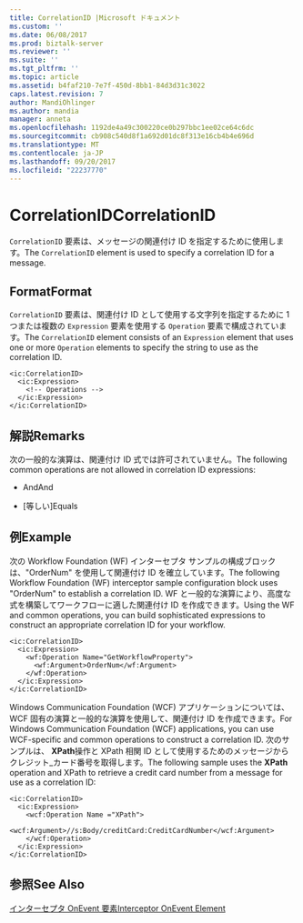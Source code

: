 ```yaml
---
title: CorrelationID |Microsoft ドキュメント
ms.custom: ''
ms.date: 06/08/2017
ms.prod: biztalk-server
ms.reviewer: ''
ms.suite: ''
ms.tgt_pltfrm: ''
ms.topic: article
ms.assetid: b4faf210-7e7f-450d-8bb1-84d3d31c3022
caps.latest.revision: 7
author: MandiOhlinger
ms.author: mandia
manager: anneta
ms.openlocfilehash: 1192de4a49c300220ce0b297bbc1ee02ce64c6dc
ms.sourcegitcommit: cb908c540d8f1a692d01dc8f313e16cb4b4e696d
ms.translationtype: MT
ms.contentlocale: ja-JP
ms.lasthandoff: 09/20/2017
ms.locfileid: "22237770"
---
```

# <a name="correlationid"></a><span data-ttu-id="626ec-102">CorrelationID</span><span class="sxs-lookup"><span data-stu-id="626ec-102">CorrelationID</span></span>
<span data-ttu-id="626ec-103">`CorrelationID` 要素は、メッセージの関連付け ID を指定するために使用します。</span><span class="sxs-lookup"><span data-stu-id="626ec-103">The `CorrelationID` element is used to specify a correlation ID for a message.</span></span>  
  
## <a name="format"></a><span data-ttu-id="626ec-104">Format</span><span class="sxs-lookup"><span data-stu-id="626ec-104">Format</span></span>  
 <span data-ttu-id="626ec-105">`CorrelationID` 要素は、関連付け ID として使用する文字列を指定するために 1 つまたは複数の `Expression` 要素を使用する `Operation` 要素で構成されています。</span><span class="sxs-lookup"><span data-stu-id="626ec-105">The `CorrelationID` element consists of an `Expression` element that uses one or more `Operation` elements to specify the string to use as the correlation ID.</span></span>  
  
```  
<ic:CorrelationID>  
  <ic:Expression>  
    <!-- Operations -->  
  </ic:Expression>  
</ic:CorrelationID>  
```  
  
## <a name="remarks"></a><span data-ttu-id="626ec-106">解説</span><span class="sxs-lookup"><span data-stu-id="626ec-106">Remarks</span></span>  
 <span data-ttu-id="626ec-107">次の一般的な演算は、関連付け ID 式では許可されていません。</span><span class="sxs-lookup"><span data-stu-id="626ec-107">The following common operations are not allowed in correlation ID expressions:</span></span>  
  
-   <span data-ttu-id="626ec-108">And</span><span class="sxs-lookup"><span data-stu-id="626ec-108">And</span></span>  
  
-   <span data-ttu-id="626ec-109">[等しい]</span><span class="sxs-lookup"><span data-stu-id="626ec-109">Equals</span></span>  
  
## <a name="example"></a><span data-ttu-id="626ec-110">例</span><span class="sxs-lookup"><span data-stu-id="626ec-110">Example</span></span>  
 <span data-ttu-id="626ec-111">次の Workflow Foundation (WF) インターセプタ サンプルの構成ブロックは、"OrderNum" を使用して関連付け ID を確立しています。</span><span class="sxs-lookup"><span data-stu-id="626ec-111">The following Workflow Foundation (WF) interceptor sample configuration block uses "OrderNum" to establish a correlation ID.</span></span> <span data-ttu-id="626ec-112">WF と一般的な演算により、高度な式を構築してワークフローに適した関連付け ID を作成できます。</span><span class="sxs-lookup"><span data-stu-id="626ec-112">Using the WF and common operations, you can build sophisticated expressions to construct an appropriate correlation ID for your workflow.</span></span>  
  
```  
<ic:CorrelationID>  
  <ic:Expression>  
    <wf:Operation Name="GetWorkflowProperty">  
      <wf:Argument>OrderNum</wf:Argument>  
    </wf:Operation>  
  </ic:Expression>  
</ic:CorrelationID>  
```  
  
 <span data-ttu-id="626ec-113">Windows Communication Foundation (WCF) アプリケーションについては、WCF 固有の演算と一般的な演算を使用して、関連付け ID を作成できます。</span><span class="sxs-lookup"><span data-stu-id="626ec-113">For Windows Communication Foundation (WCF) applications, you can use WCF-specific and common operations to construct a correlation ID.</span></span> <span data-ttu-id="626ec-114">次のサンプルは、 **XPath**操作と XPath 相関 ID として使用するためのメッセージからクレジット_カード番号を取得します。</span><span class="sxs-lookup"><span data-stu-id="626ec-114">The following sample uses the **XPath** operation and XPath to retrieve a credit card number from a message for use as a correlation ID:</span></span>  
  
```  
<ic:CorrelationID>  
  <ic:Expression>  
    <wcf:Operation Name ="XPath">  
      <wcf:Argument>//s:Body/creditCard:CreditCardNumber</wcf:Argument>  
    </wcf:Operation>  
  </ic:Expression>  
</ic:CorrelationID>  
```  
  
## <a name="see-also"></a><span data-ttu-id="626ec-115">参照</span><span class="sxs-lookup"><span data-stu-id="626ec-115">See Also</span></span>  
 [<span data-ttu-id="626ec-116">インターセプタ OnEvent 要素</span><span class="sxs-lookup"><span data-stu-id="626ec-116">Interceptor OnEvent Element</span></span>](../core/interceptor-onevent-element.md)